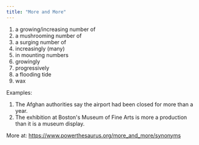 ```yaml
---
title: "More and More"
---
```


1. a growing/increasing number of
1. a mushrooming number of
1. a surging number of
1. increasingly (many)
1. in mounting numbers
1. growingly
1. progressively
1. a flooding tide
1. wax

Examples:

1. The Afghan authorities say the airport had been closed for more than a year.
2. The exhibition at Boston's Museum of Fine Arts is more a production than it is a museum display.

More at: https://www.powerthesaurus.org/more_and_more/synonyms

